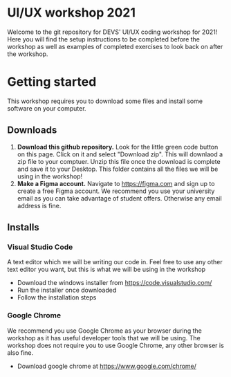 # UI/UX workshop 2021

Welcome to the git repository for DEVS' UI/UX coding workshop for 2021! Here you will find the setup instructions to be completed before the workshop as well as examples of completed exercises to look back on after the workshop.

# Getting started

This workshop requires you to download some files and install some software on your computer.

## Downloads

1. **Download this github repository.** Look for the little green code button on this page. Click on it and select "Download zip". This will downlaod a zip file to your comptuer. Unzip this file once the download is complete and save it to your Desktop. This folder contains all the files we will be using in the workshop!
2. **Make a Figma account.** Navigate to https://figma.com and sign up to create a free Figma account. We recommend you use your university email as you can take advantage of student offers. Otherwise any email address is fine.

## Installs

### Visual Studio Code

A text editor which we will be writing our code in.
Feel free to use any other text editor you want, but this is what we will be using in the workshop

- Download the windows installer from https://code.visualstudio.com/
- Run the installer once downloaded
- Follow the installation steps

### Google Chrome

We recommend you use Google Chrome as your browser during the workshop as it has useful developer tools that we will be using. The workshop does not require you to use Google Chrome, any other browser is also fine.

- Download google chrome at https://www.google.com/chrome/
